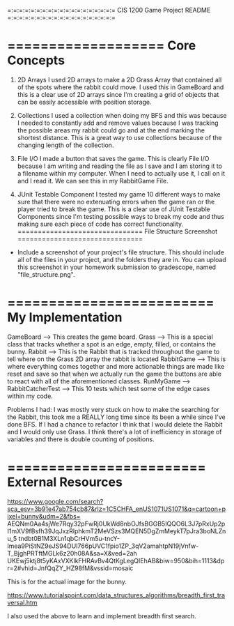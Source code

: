 =:=:=:=:=:=:=:=:=:=:=:=:=:=:=:=:=:=:=
CIS 1200 Game Project README
=:=:=:=:=:=:=:=:=:=:=:=:=:=:=:=:=:=:=

===================
   Core Concepts 
===================

  1. 2D Arrays
  I used 2D arrays to make a 2D Grass Array that contained all of the spots
  where the rabbit could move. I used this in GameBoard and this is a clear use of 2D arrays since I'm
  creating a grid of objects that can be easily accessible with position storage.

  2. Collections
  I used a collection when doing my BFS and this was because I needed to constantly add and remove
  values because I was tracking the possible areas my rabbit could go and at the end marking the
  shortest distance. This is a great way to use collections because of the changing length of the collection.

  3. File I/O
  I made a button that saves the game. This is clearly File I/O because I am writing and reading the file as I save
  and I am storing it to a filename within my computer. When I need to actually use it, I call on it and I read it.
  We can see this in my RabbitGame File.


  4. JUnit Testable Component
    I tested my game 10 different ways to make sure that
    there were no extenuating errors when the game ran or the player tried to break the game.
    This is a clear use of JUnit Testable Components since I'm testing possible ways to break my code
    and thus making sure each piece of code has correct functionality.
===============================
   File Structure Screenshot 
===============================
- Include a screenshot of your project's file structure. This should include
  all of the files in your project, and the folders they are in. You can
  upload this screenshot in your homework submission to gradescope, named 
  "file_structure.png".

=========================
   My Implementation 
=========================
  GameBoard --> This creates the game board.
  Grass --> This is a special class that tracks whether a spot is an edge, empty, filled, or contains the bunny.
  Rabbit --> This is the Rabbit that is tracked throughout the game to tell where on the Grass 2D array
  the rabbit is located
  RabbitGame --> This is where everything comes together and more actionable things are made like reset and save
  so that when we actually run the game the buttons are able to react with all of the aforementioned classes.
  RunMyGame -->
  RabbitCatcherTest --> This 10 tests which test some of the edge cases within my code.

Problems I had: 
I was mostly very stuck on how to make the searching for the Rabbit, this took me a REALLY long time since
its been a while since I've done BFS. If I had a chance to refactor I think that I would delete the Rabbit and I would only use Grass. I think
there's a lot of inefficiency in storage of variables and there is double counting of positions.

========================
   External Resources 
========================

https://www.google.com/search?sca_esv=3b91e47ab754cb87&rlz=1C5CHFA_enUS1071US1071&q=cartoon+pixel+bunny&udm=2&fbs=
AEQNm0Aa4sjWe7Rqy32pFwRj0UkWd8nbOJfsBGGB5IQQO6L3J7pRxUp2pI1mXV9fBsfh39JqJxzRlphkmT2MeVSzs3MQEN5DgZmMeykT7pJra3boNLZnu_5
tndbt0B1M3XLn1qbCrHVm5u-tncY-lmea9PiStNZ9eJS94DUI766pUVC1fpio1ZP_3qV2amahtpN19jVnfw-T_BjghPRTftMGLk6z20h08A&sa=X&ved=2ah
UKEwj5ktj8t5yKAxVXKlkFHRAvBv4QtKgLegQIEhAB&biw=950&bih=1113&dpr=2#vhid=JnfQqZY_HZ98fM&vssid=mosaic

This is for the actual image for the bunny.

https://www.tutorialspoint.com/data_structures_algorithms/breadth_first_traversal.htm

I also used the above to learn and implement breadth first search.
